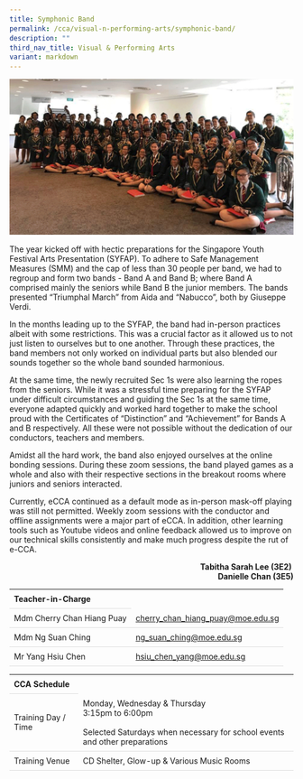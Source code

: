 ```yaml
---
title: Symphonic Band
permalink: /cca/visual-n-performing-arts/symphonic-band/
description: ""
third_nav_title: Visual & Performing Arts
variant: markdown
---
```

<style>
table {
  border-collapse: collapse;
  width: 100%;
}

th, td {
  padding: 8px;
  text-align: left;
  border-bottom: 1px solid #ddd;
}

tr:hover {background-color: #F5F5DC;}
</style>

<img src="/images/CCA/Band/symband.gif">

<p>The year kicked off with hectic preparations for the Singapore Youth Festival Arts Presentation (SYFAP). To adhere to Safe Management Measures (SMM) and the cap of less than 30 people per band, we had to regroup and form two bands - Band A and Band B; where Band A comprised mainly the seniors while Band B the junior members. The bands presented “Triumphal March” from Aida and “Nabucco”, both by Giuseppe Verdi.&nbsp;</p>
<p>In the months leading up to the SYFAP, the band had in-person practices albeit with some restrictions. This was a crucial factor as it allowed us to not just listen to ourselves but to one another. Through these practices, the band members not only worked on individual parts but also blended our sounds together so the whole band sounded harmonious.</p>
<p>At the same time, the newly recruited Sec 1s were also learning the ropes from the seniors. While it was a stressful time preparing for the SYFAP under difficult circumstances and guiding the Sec 1s at the same time, everyone adapted quickly and worked hard together to make the school proud with the Certificates of “Distinction” and “Achievement” for Bands A and B respectively. All these were not possible without the dedication of our conductors, teachers and members.&nbsp;</p>
<p>Amidst all the hard work, the band also enjoyed ourselves at the online bonding sessions. During these zoom sessions, the band played games as a whole and also with their respective sections in the breakout rooms where juniors and seniors interacted.&nbsp;</p>
<p>Currently, eCCA continued as a default mode as in-person mask-off playing was still not permitted. Weekly zoom sessions with the conductor and offline assignments were a major part of eCCA. In addition, other learning tools such as Youtube videos and online feedback allowed us to improve on our technical skills consistently and make much progress despite the rut of e-CCA.</p>
<p style="text-align: right;"><strong>Tabitha Sarah Lee (3E2)&nbsp;<br></strong><strong>Danielle Chan (3E5)</strong></p>

<table>
	<tbody>
		<tr>
			<th colspan="1">Teacher-in-Charge</th>
</tr>
		<tr>
	<td rowspan="1">Mdm Cherry Chan Hiang Puay</td>
 <td><a target="" href="mailto:cherry_chan_hiang_puay@moe.edu.sg">cherry_chan_hiang_puay@moe.edu.sg</a></td>
	 	</tr>
		<tr>
	<td rowspan="1">Mdm Ng Suan Ching</td>
 <td><a target="" href="mailto:ng_suan_ching@moe.edu.sg">ng_suan_ching@moe.edu.sg</a>
	</td>
	 	</tr>
		<tr>
	<td rowspan="1">Mr Yang Hsiu Chen</td>
 <td><a target="" href="mailto:hsiu_chen_yang@moe.edu.sg">hsiu_chen_yang@moe.edu.sg</a>
	 </td>
		</tr>
	</tbody>
	</table>
<table>
	<tbody>
		<tr>
			<th colspan="1">CCA Schedule</th>
</tr>
		<tr>
	<td rowspan="1"> Training Day / Time</td>
<td>Monday, Wednesday &amp; Thursday<br>
	3:15pm to 6:00pm
	<br>
	<br> Selected Saturdays when necessary for school events and other preparations
		</td>
	 	</tr>
<tr>
	<td rowspan="1">Training Venue</td>
 <td rowspan="1">CD Shelter, Glow-up &amp; Various Music Rooms</td>
	</tr>
</tbody>
</table>